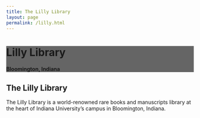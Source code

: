 ```yaml
---
title: The Lilly Library
layout: page
permalink: /lilly.html
---
```

<div class="p-5 text-center bg-image rounded-3" style="
    background-image: "/objects/lilly_library.jpg";
    height: 100px;
  ">
  <div class="mask" style="background-color: rgba(0, 0, 0, 0.6);">
    <div class="d-flex justify-content-center align-items-center h-100">
      <div class="text-white">
        <h1 class="mb-3">Lilly Library</h1>
        <h4 class="mb-3">Bloomington, Indiana</h4>
      </div>
    </div>
  </div>
</div>

## The Lilly Library
The Lilly Library is a world-renowned rare books and manuscripts library at the heart of Indiana University’s campus in Bloomington, Indiana. 
